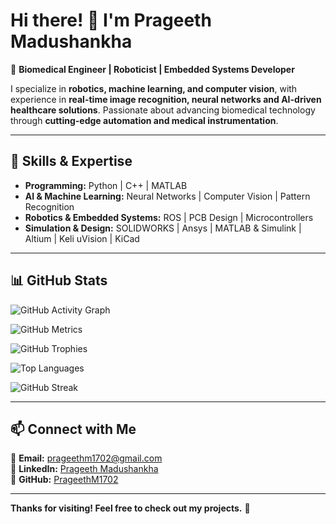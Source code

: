 # Hi there! 👋 I'm Prageeth Madushankha  

🚀 **Biomedical Engineer | Roboticist | Embedded Systems Developer**  

I specialize in **robotics, machine learning, and computer vision**, with experience in **real-time image recognition, neural networks and AI-driven healthcare solutions**. Passionate about advancing biomedical technology through **cutting-edge automation and medical instrumentation**.  

---

## 🔧 **Skills & Expertise**  
- **Programming:** Python | C++ | MATLAB  
- **AI & Machine Learning:** Neural Networks | Computer Vision | Pattern Recognition  
- **Robotics & Embedded Systems:** ROS | PCB Design | Microcontrollers  
- **Simulation & Design:** SOLIDWORKS | Ansys | MATLAB & Simulink | Altium | Keli uVision | KiCad 

---

## 📊 **GitHub Stats**  
![GitHub Activity Graph](https://github-readme-activity-graph.cyclic.app/graph?username=PrageethM1702&theme=react-dark)

![GitHub Metrics](https://github.com/PrageethM1702/github-metrics/blob/main/github-metrics.svg)

![GitHub Trophies](https://github-profile-trophy.vercel.app/?username=PrageethM1702&theme=onedark)

![Top Languages](https://github-readme-stats.vercel.app/api/top-langs/?username=PrageethM1702&layout=compact&theme=dark)  

![GitHub Streak](https://github-readme-streak-stats.herokuapp.com/?user=PrageethM1702&theme=dark)

---

## 📫 **Connect with Me**  
📧 **Email:** prageethm1702@gmail.com  
🔗 **LinkedIn:** [Prageeth Madushankha](https://www.linkedin.com/in/prageeth-m-77322b31b)  
🐙 **GitHub:** [PrageethM1702](https://github.com/PrageethM1702)  

---

**Thanks for visiting! Feel free to check out my projects.** 🚀
